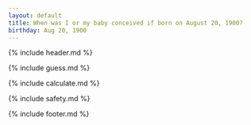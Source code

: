 ```yaml
---
layout: default
title: When was I or my baby conceived if born on August 20, 1900?
birthday: Aug 20, 1900
---
```


{% include header.md %}

{% include guess.md %}

{% include calculate.md %}

{% include safety.md %}

{% include footer.md %}



